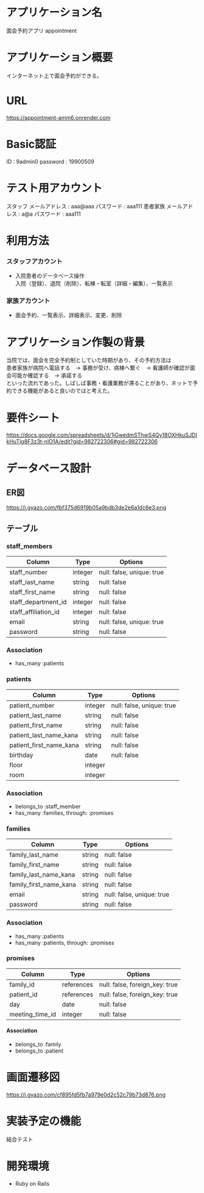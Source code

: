 # アプリケーション名
  面会予約アプリ  appointment

# アプリケーション概要
  インターネット上で面会予約ができる。

# URL
  https://appointment-amm6.onrender.com

# Basic認証
  ID : 9admin0
  password : 19900509

# テスト用アカウント
  スタッフ
    メールアドレス : aaa@aaa
    パスワード : aaa111
  患者家族
    メールアドレス : a@a
    パスワード : aaa111

# 利用方法
### スタッフアカウント
  * 入院患者のデータベース操作  
  入院（登録）、退院（削除）、転棟・転室（詳細・編集）、一覧表示
### 家族アカウント
  * 面会予約、一覧表示、詳細表示、変更、削除

# アプリケーション作製の背景
  当院では、面会を完全予約制としていた時期があり、その予約方法は  
  患者家族が病院へ電話する　→ 事務が受け、病棟へ繋ぐ　→ 看護師が確認が面会可能か確認する　→ 承諾する  
  といった流れであった。しばしば事務・看護業務が滞ることがあり、ネットで予約できる機能があると良いのではと考えた。

# 要件シート
  https://docs.google.com/spreadsheets/d/1jGwedmSThwS4Qy18OXHkuSJDIkHuTig8F3z3t-nIO1A/edit?gid=982722306#gid=982722306

# データベース設計
## ER図
  https://i.gyazo.com/fbf375d6919b05a9bdb3de2e6a1dc6e3.png

## テーブル
### staff_members
| Column               | Type     | Options                   |
|----------------------|----------|---------------------------|
| staff_number         | integer  | null: false, unique: true |
| staff_last_name      | string   | null: false               |
| staff_first_name     | string   | null: false               |
| staff_department_id  | integer  | null: false               |
| staff_affiliation_id | integer  | null: false               |
| email                | string   | null: false, unique: true |
| password             | string   | null: false               |
### Association
- has_many :patients

### patients
| Column                  | Type    | Options                   |
|-------------------------|---------|---------------------------|
| patient_number          | integer | null: false, unique: true |
| patient_last_name       | string  | null: false               |
| patient_first_name      | string  | null: false               |
| patient_last_name_kana  | string  | null: false               |
| patient_first_name_kana | string  | null: false               |
| birthday                | date    | null: false               |
| floor                   | integer |                           |
| room                    | integer |                           |
### Association
- belongs_to :staff_member
- has_many :families, through: :promises

### families
| Column                 | Type   | Options                   |
|------------------------|--------|---------------------------|
| family_last_name       | string | null: false               |
| family_first_name      | string | null: false               |
| family_last_name_kana  | string | null: false               |
| family_first_name_kana | string | null: false               |
| email                  | string | null: false, unique: true |
| password               | string | null: false               |
### Association
- has_many :patients
- has_many :patients, through: :promises

### promises
| Column          | Type       | Options                        |
|-----------------|------------|--------------------------------|
| family_id       | references | null: false, foreign_key: true |
| patient_id      | references | null: false, foreign_key: true |
| day             | date       | null: false                    |
| meeting_time_id | integer    | null: false                    |
#### Association
- belongs_to :family
- belongs_to :patient

# 画面遷移図
  https://i.gyazo.com/cf895fd5fb7a979e0d2c52c79b73d876.png

# 実装予定の機能
  結合テスト

# 開発環境
- Ruby on Rails